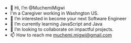 - 👋 Hi, I’m @MuchemiMigwi
- I'm a Caregiver working in Washngton US.
- 👀 I’m interested in become your next Software Engineer
- 🌱 I’m currently learning JavaScript and Java
- 💞️ I’m looking to collaborate on impactful projects.
- 📫 How to reach me muchemi.migwi@gmail.com

<!---
MuchemiMigwi/MuchemiMigwi is a ✨ special ✨ repository because its `README.md` (this file) appears on your GitHub profile.
You can click the Preview link to take a look at your changes.
--->
